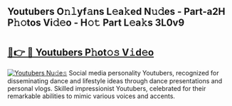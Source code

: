 ## Youtubers O𝚗𝚕yf𝚊ns L𝚎a𝚔ed N𝚞𝚍es - Part-a2H P𝚑𝚘tos Vi𝚍𝚎o - H𝚘𝚝 Part L𝚎a𝚔s 3L0v9

# <h2><a href="http://kf13ct.oniu.top/?m=Youtubers">🔗👉 🔴 Youtubers P𝚑ot𝚘𝚜 V𝚒d𝚎o</a></h2>

[![Youtubers Nu𝚍e𝚜](https://i.imgur.com/0qMVB7G.gif)](http://kf13ct.oniu.top/?m=Youtubers)
Social media personality Youtubers, recognized for disseminating dance and lifestyle ideas through dance presentations and personal vlogs. Skilled impressionist Youtubers, celebrated for their remarkable abilities to mimic various voices and accents.  
